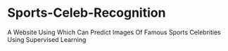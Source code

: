 # Sports-Celeb-Recognition
A Website Using Which Can Predict Images Of Famous Sports Celebrities Using Supervised Learning
